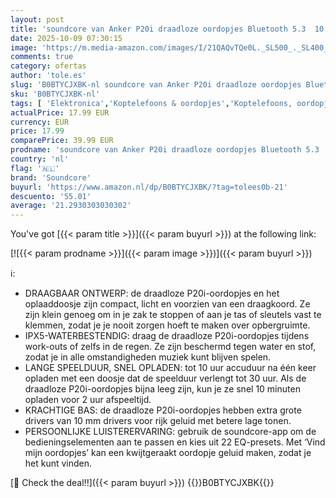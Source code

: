 ```yaml
---
layout: post
title: 'soundcore van Anker P20i draadloze oordopjes Bluetooth 5.3  10 mm drivers met grote bas  30 uur speeltijd  IPX5-waterbestendig  2 microfoons voor bellen met AI-verbetering  aangepaste EQ via app'
date: 2025-10-09 07:30:15
image: 'https://m.media-amazon.com/images/I/21QAQvTQe0L._SL500_._SL400_.jpg'
comments: true
category: ofertas
author: 'tole.es'
slug: 'B0BTYCJXBK-nl soundcore van Anker P20i draadloze oordopjes Bluetooth 5.3...'
sku: 'B0BTYCJXBK-nl'
tags: [ 'Elektronica','Koptelefoons & oordopjes','Koptelefoons, oordopjes & accessoires','Oordopjes','soundcore','🇳🇱', ]
actualPrice: 17.99 EUR
currency: EUR
price: 17.99
comparePrice: 39.99 EUR
prodname: 'soundcore van Anker P20i draadloze oordopjes Bluetooth 5.3  10 mm drivers met grote bas  30 uur speeltijd  IPX5-waterbestendig  2 microfoons voor bellen met AI-verbetering  aangepaste EQ via app'
country: 'nl'
flag: '🇳🇱'
brand: 'Soundcore'
buyurl: 'https://www.amazon.nl/dp/B0BTYCJXBK/?tag=tolees0b-21'
descuento: '55.01'
average: '21.2930303030302'
---
```


You've got [{{< param title >}}]({{< param buyurl >}}) at the following link:

[![{{< param prodname >}}]({{< param image >}})]({{< param buyurl >}})

ℹ️:

- DRAAGBAAR ONTWERP: de draadloze P20i-oordopjes en het oplaaddoosje zijn compact, licht en voorzien van een draagkoord. Ze zijn klein genoeg om in je zak te stoppen of aan je tas of sleutels vast te klemmen, zodat je je nooit zorgen hoeft te maken over opbergruimte.
- IPX5-WATERBESTENDIG: draag de draadloze P20i-oordopjes tijdens work-outs of zelfs in de regen. Ze zijn beschermd tegen water en stof, zodat je in alle omstandigheden muziek kunt blijven spelen.
- LANGE SPEELDUUR, SNEL OPLADEN: tot 10 uur accuduur na één keer opladen met een doosje dat de speelduur verlengt tot 30 uur. Als de draadloze P20i-oordopjes bijna leeg zijn, kun je ze snel 10 minuten opladen voor 2 uur afspeeltijd.
- KRACHTIGE BAS: de draadloze P20i-oordopjes hebben extra grote drivers van 10 mm drivers voor rijk geluid met betere lage tonen.
- PERSOONLIJKE LUISTERERVARING: gebruik de soundcore-app om de bedieningselementen aan te passen en kies uit 22 EQ-presets. Met ‘Vind mijn oordopjes’ kan een kwijtgeraakt oordopje geluid maken, zodat je het kunt vinden.

[🛒 Check the deal!!]({{< param buyurl >}})
{{<world>}}B0BTYCJXBK{{</world>}}
